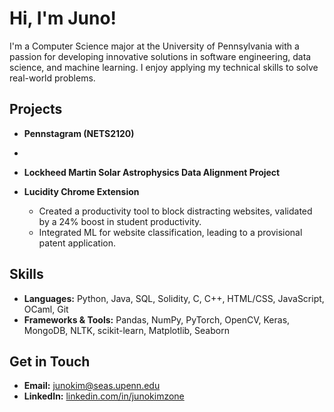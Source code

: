 # Hi, I'm Juno!

I'm a Computer Science major at the University of Pennsylvania with a passion for developing innovative solutions in software engineering, data science, and machine learning. I enjoy applying my technical skills to solve real-world problems.

## Projects

- **Pennstagram (NETS2120)**
- 

- **Lockheed Martin Solar Astrophysics Data Alignment Project**

- **Lucidity Chrome Extension**  
  - Created a productivity tool to block distracting websites, validated by a 24% boost in student productivity.
  - Integrated ML for website classification, leading to a provisional patent application.

## Skills
- **Languages:** Python, Java, SQL, Solidity, C, C++, HTML/CSS, JavaScript, OCaml, Git  
- **Frameworks & Tools:** Pandas, NumPy, PyTorch, OpenCV, Keras, MongoDB, NLTK, scikit-learn, Matplotlib, Seaborn

## Get in Touch
- **Email:** [junokim@seas.upenn.edu](mailto:junokim@seas.upenn.edu)
- **LinkedIn:** [linkedin.com/in/junokimzone](https://www.linkedin.com/in/junokimzone/)
